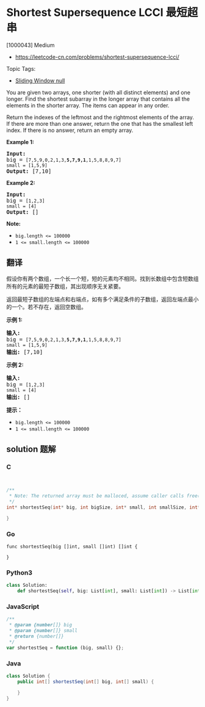 # Shortest Supersequence LCCI 最短超串

[1000043] Medium

- https://leetcode-cn.com/problems/shortest-supersequence-lcci/

Topic Tags:

- [Sliding Window null](https://leetcode-cn.com/tag/sliding-window/)

You are given two arrays, one shorter (with all distinct elements) and one longer. Find the shortest subarray in the longer array that contains all the elements in the shorter array. The items can appear in any order.

Return the indexes of the leftmost and the rightmost elements of the array. If there are more than one answer, return the one that has the smallest left index. If there is no answer, return an empty array.

**Example 1:**

<pre><strong>Input:</strong>
big = <code>[7,5,9,0,2,1,3,<strong>5,7,9,1</strong>,1,5,8,8,9,7]
small = [1,5,9]</code>
<strong>Output: </strong>[7,10]</pre>

**Example 2:**

<pre><strong>Input:</strong>
big = <code>[1,2,3]
small = [4]</code>
<strong>Output: </strong>[]</pre>

**Note:**

- `big.length <= 100000`
- `1 <= small.length <= 100000`

## 翻译

假设你有两个数组，一个长一个短，短的元素均不相同。找到长数组中包含短数组所有的元素的最短子数组，其出现顺序无关紧要。

返回最短子数组的左端点和右端点，如有多个满足条件的子数组，返回左端点最小的一个。若不存在，返回空数组。

**示例 1:**

<pre><strong>输入:</strong>
big = <code>[7,5,9,0,2,1,3,<strong>5,7,9,1</strong>,1,5,8,8,9,7]
small = [1,5,9]</code>
<strong>输出: </strong>[7,10]</pre>

**示例 2:**

<pre><strong>输入:</strong>
big = <code>[1,2,3]
small = [4]</code>
<strong>输出: </strong>[]</pre>

**提示：**

- `big.length <= 100000`
- `1 <= small.length <= 100000`

## solution 题解

### C

```c


/**
 * Note: The returned array must be malloced, assume caller calls free().
 */
int* shortestSeq(int* big, int bigSize, int* small, int smallSize, int* returnSize){

}


```

### Go

```golang
func shortestSeq(big []int, small []int) []int {

}
```

### Python3

```python
class Solution:
    def shortestSeq(self, big: List[int], small: List[int]) -> List[int]:
```

### JavaScript

```javascript
/**
 * @param {number[]} big
 * @param {number[]} small
 * @return {number[]}
 */
var shortestSeq = function (big, small) {};
```

### Java

```java
class Solution {
    public int[] shortestSeq(int[] big, int[] small) {

    }
}
```
